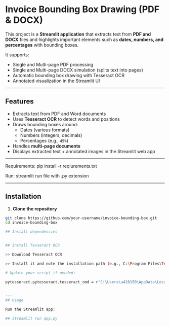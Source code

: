 # Invoice Bounding Box Drawing (PDF & DOCX)

This project is a **Streamlit application** that extracts text from **PDF and DOCX** files and highlights important elements such as **dates, numbers, and percentages** with bounding boxes.  

It supports:
-  Single and Multi-page PDF processing  
-  Single and Multi-page DOCX simulation (splits text into pages)  
-  Automatic bounding box drawing with Tesseract OCR  
-  Annotated visualization in the Streamlit UI  

---


## Features

- Extracts text from PDF and Word documents
- Uses **Tesseract OCR** to detect words and positions
- Draws bounding boxes around:
  - Dates (various formats)
  - Numbers (integers, decimals)
  - Percentages (e.g., `45%`)
- Handles **multi-page documents**
- Displays extracted text + annotated images in the Streamlit web app

---


Requirements:
pip install -r reqiurements.txt

Run:
    streamlit run file with .py extension

---

## Installation

1. **Clone the repository**

```bash
git clone https://github.com/your-username/invoice-bounding-box.git
cd invoice-bounding-box

## Install dependencies


## Install Tesseract OCR

>> Download Tesseract OCR

>> Install it and note the installation path (e.g., C:\Program Files\Tesseract-OCR\tesseract.exe).

# Update your script if needed:

pytesseract.pytesseract.tesseract_cmd = r"C:\Users\u428150\AppData\Local\Programs\Tesseract-OCR\tesseract.exe"


---
## Usage

Run the Streamlit app:

## streamlit run app.py
